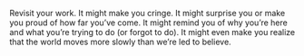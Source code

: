 

Revisit your work. It might make you cringe. It might surprise you or make you proud of how far you’ve come.
It might remind you of why you’re here and what you’re trying to do (or forgot to do). It might even make
you realize that the world moves more slowly than we’re led to believe.